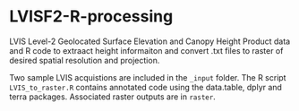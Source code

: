 # LVISF2-R-processing
LVIS Level-2 Geolocated Surface Elevation and Canopy Height Product data and R code to extraact height informaiton and convert .txt files to raster of desired spatial resolution and projection. 

Two sample LVIS acquistions are included in the `_input` folder. The R script `LVIS_to_raster.R` contains annotated code using the data.table, dplyr and terra packages. Associated raster outputs are in `raster`.
